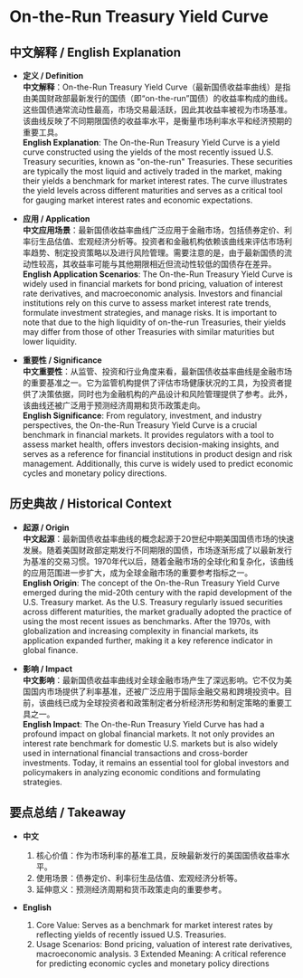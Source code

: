 # On-the-Run Treasury Yield Curve

## 中文解释 / English Explanation

* **定义 / Definition**  
  **中文解释**：On-the-Run Treasury Yield Curve（最新国债收益率曲线）是指由美国财政部最新发行的国债（即“on-the-run”国债）的收益率构成的曲线。这些国债通常流动性最高，市场交易最活跃，因此其收益率被视为市场基准。该曲线反映了不同期限国债的收益率水平，是衡量市场利率水平和经济预期的重要工具。  
  **English Explanation**: The On-the-Run Treasury Yield Curve is a yield curve constructed using the yields of the most recently issued U.S. Treasury securities, known as "on-the-run" Treasuries. These securities are typically the most liquid and actively traded in the market, making their yields a benchmark for market interest rates. The curve illustrates the yield levels across different maturities and serves as a critical tool for gauging market interest rates and economic expectations.

* **应用 / Application**  
  **中文应用场景**：最新国债收益率曲线广泛应用于金融市场，包括债券定价、利率衍生品估值、宏观经济分析等。投资者和金融机构依赖该曲线来评估市场利率趋势、制定投资策略以及进行风险管理。需要注意的是，由于最新国债的流动性较高，其收益率可能与其他期限相近但流动性较低的国债存在差异。  
  **English Application Scenarios**: The On-the-Run Treasury Yield Curve is widely used in financial markets for bond pricing, valuation of interest rate derivatives, and macroeconomic analysis. Investors and financial institutions rely on this curve to assess market interest rate trends, formulate investment strategies, and manage risks. It is important to note that due to the high liquidity of on-the-run Treasuries, their yields may differ from those of other Treasuries with similar maturities but lower liquidity.

* **重要性 / Significance**  
  **中文重要性**：从监管、投资和行业角度来看，最新国债收益率曲线是金融市场的重要基准之一。它为监管机构提供了评估市场健康状况的工具，为投资者提供了决策依据，同时也为金融机构的产品设计和风险管理提供了参考。此外，该曲线还被广泛用于预测经济周期和货币政策走向。  
  **English Significance**: From regulatory, investment, and industry perspectives, the On-the-Run Treasury Yield Curve is a crucial benchmark in financial markets. It provides regulators with a tool to assess market health, offers investors decision-making insights, and serves as a reference for financial institutions in product design and risk management. Additionally, this curve is widely used to predict economic cycles and monetary policy directions.

## 历史典故 / Historical Context

* **起源 / Origin**  
  **中文起源**：最新国债收益率曲线的概念起源于20世纪中期美国国债市场的快速发展。随着美国财政部定期发行不同期限的国债，市场逐渐形成了以最新发行为基准的交易习惯。1970年代以后，随着金融市场的全球化和复杂化，该曲线的应用范围进一步扩大，成为全球金融市场的重要参考指标之一。  
  **English Origin**: The concept of the On-the-Run Treasury Yield Curve emerged during the mid-20th century with the rapid development of the U.S. Treasury market. As the U.S. Treasury regularly issued securities across different maturities, the market gradually adopted the practice of using the most recent issues as benchmarks. After the 1970s, with globalization and increasing complexity in financial markets, its application expanded further, making it a key reference indicator in global finance.

* **影响 / Impact**  
  **中文影响**：最新国债收益率曲线对全球金融市场产生了深远影响。它不仅为美国国内市场提供了利率基准，还被广泛应用于国际金融交易和跨境投资中。目前，该曲线已成为全球投资者和政策制定者分析经济形势和制定策略的重要工具之一。  
  **English Impact**: The On-the-Run Treasury Yield Curve has had a profound impact on global financial markets. It not only provides an interest rate benchmark for domestic U.S. markets but is also widely used in international financial transactions and cross-border investments. Today, it remains an essential tool for global investors and policymakers in analyzing economic conditions and formulating strategies.

## 要点总结 / Takeaway

* **中文**  
  1. 核心价值：作为市场利率的基准工具，反映最新发行的美国国债收益率水平。
  2. 使用场景：债券定价、利率衍生品估值、宏观经济分析等。
  3. 延伸意义：预测经济周期和货币政策走向的重要参考。

* **English**  
  1. Core Value: Serves as a benchmark for market interest rates by reflecting yields of recently issued U.S. Treasuries.
  2. Usage Scenarios: Bond pricing, valuation of interest rate derivatives, macroeconomic analysis.
  3 Extended Meaning: A critical reference for predicting economic cycles and monetary policy directions